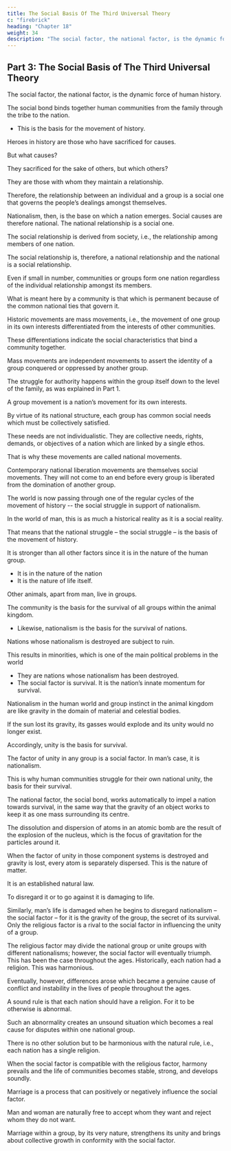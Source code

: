```yaml
---
title: The Social Basis Of The Third Universal Theory
c: "firebrick"
heading: "Chapter 18"
weight: 34
description: "The social factor, the national factor, is the dynamic force of human history."
---
```



## Part 3: The Social Basis of The Third Universal Theory

The social factor, the national factor, is the dynamic force of human history.

The social bond binds together human communities from the family through the tribe to the nation.
- This is the basis for the movement of history.

Heroes in history are those who have sacrificed for causes. 

But what causes? 

They sacrificed for the sake of others, but which others?

They are those with whom they maintain a relationship. 

Therefore, the relationship between an individual and a group is a social one that governs the people’s dealings amongst themselves. 

Nationalism, then, is the base on which a nation emerges. Social causes are therefore national. The national relationship is a social one. 

The social relationship is derived from society, i.e., the relationship among members of one nation. 

The social relationship is, therefore, a national relationship and the national is a social relationship. 

Even if small in number, communities or groups form one nation regardless of the individual relationship amongst its members. 

What is meant here by a community is that which is permanent because of the common national ties that govern it.

Historic movements are mass movements, i.e., the movement of one group in its own interests differentiated from the interests of other communities.

These differentiations indicate the social characteristics that bind a community together.

Mass movements are independent movements to assert the identity of a group conquered or oppressed by another group.

The struggle for authority happens within the group itself down to the level of the family, as was explained in Part 1.

<!--  of THE
GREEN BOOK: The Political Axis of the Third Universal Theory. -->

A group movement is a nation’s movement for its own interests.

By virtue of its national structure, each group has common social needs which must be collectively satisfied. 

These needs are not individualistic. They are collective needs, rights, demands, or objectives of a nation which are linked by a single ethos.

That is why these movements are called national movements. 

Contemporary national liberation movements are themselves social movements. They will not come to an end before every group is liberated from the domination of another group. 

The world is now passing through one of the regular cycles of the movement of history -- the social struggle in support of nationalism.

In the world of man, this is as much a historical reality as it is a social reality. 

That means that the national struggle – the social struggle – is the basis of the movement of history. 

It is stronger than all other factors since it is in the nature of the human group.
- It is in the nature of the nation
- It is the nature of life itself.

Other animals, apart from man, live in groups.

The community is the basis for the survival of all groups within the animal kingdom.
- Likewise, nationalism is the basis for the survival of nations.

Nations whose nationalism is destroyed are subject to ruin.

This results in minorities, which is one of the main political problems in the world
- They are nations whose nationalism has been destroyed.
- The social factor is survival. It is the nation’s innate momentum for survival.

Nationalism in the human world and group instinct in the animal kingdom are like gravity in the domain of material and celestial bodies. 

If the sun lost its gravity, its gasses would explode and its unity would no longer exist. 

Accordingly, unity is the basis for survival. 

The factor of unity in any group is a social factor. In man’s case, it is nationalism.

This is why human communities struggle for their own national unity, the basis for their survival.

The national factor, the social bond, works automatically to impel a nation towards survival, in the same way that the gravity of an object works to keep it as one mass surrounding its centre.

The dissolution and dispersion of atoms in an atomic bomb are the result of the explosion of the nucleus, which is the focus of gravitation for the particles around it. 

When the factor of unity in those component systems is destroyed and gravity is lost, every atom is separately dispersed. This is the nature of matter.

It is an established natural law. 

To disregard it or to go against it is damaging to life.

Similarly, man’s life is damaged when he begins to disregard nationalism – the social factor – for it is the gravity of the group, the secret of its survival. Only the religious factor is a rival to the social factor in influencing the unity of a group. 

The religious factor may divide the national group or unite groups with different nationalisms; however, the social factor will eventually triumph. This has been the case throughout the ages. Historically, each nation had a religion. This was harmonious. 

Eventually, however, differences arose which became a genuine cause of conflict and instability in the lives of people throughout the ages.

A sound rule is that each nation should have a religion. For it to be otherwise is abnormal.

Such an abnormality creates an unsound situation which becomes a real cause for disputes within one national group.

There is no other solution but to be harmonious with the natural rule, i.e., each nation has a single religion. 

When the social factor is compatible with the religious factor, harmony prevails and the life of communities becomes stable, strong, and develops soundly.

Marriage is a process that can positively or negatively influence the social factor. 

Man and woman are naturally free to accept whom they want and reject whom they do not want.

Marriage within a group, by its very nature, strengthens its unity and brings about collective growth in conformity with the social factor.


